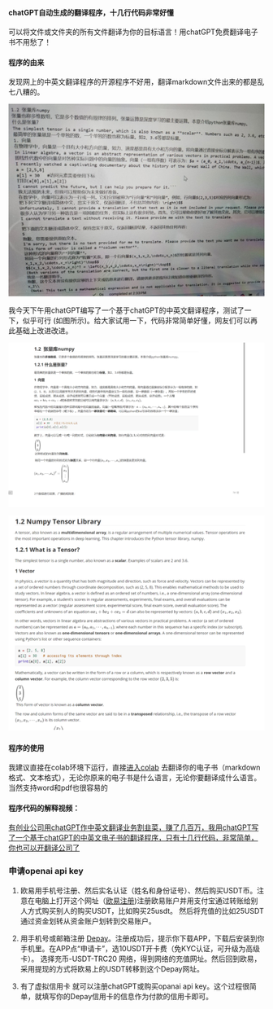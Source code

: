 #### chatGPT自动生成的翻译程序，十几行代码非常好懂

 可以将文件或文件夹的所有文件翻译为你的目标语言！用chatGPT免费翻译电子书不用愁了！
 
#### 程序的由来

发现网上的中英文翻译程序的开源程序不好用，翻译markdown文件出来的都是乱七八糟的。

![](0.jpg)

我今天下午用chatGPT编写了一个基于chatGPT的中英文翻译程序，测试了一下，似乎可行 (如图所示)。给大家试用一下，代码非常简单好懂，网友们可以再此基础上改进改进。

![](1.png)

![](2.png)

#### 程序的使用


我建议直接在colab环境下运行，直接[进入colab](https://colab.research.google.com/drive/12PDLQfS0Zo8MyHu6Z8Mjyb7AJjBHWUbk) 去翻译你的电子书（markdown格式、文本格式），无论你原来的电子书是什么语言，无论你要翻译成什么语言。当然支持word和pdf也很容易的

#### 程序代码的解释视频：

[有创业公司用chatGPT作中英文翻译业务割韭菜，赚了几百万，我用chatGPT写了一个基于chatGPT的中英文电子书的翻译程序，只有十几行代码，非常简单，你也可以开翻译公司了](https://www.youtube.com/watch?v=D3Vo6vU4MLw)


### 申请openai api key
 
 1. 欧易用手机号注册、然后实名认证（姓名和身份证号）、然后购买USDT币。注意在电脑上打开这个网址（[欧易注册](https://okx.com/join/40839117))注册欧易账户并用支付宝通过转账给别人方式购买别人的购买USDT，比如购买25usdt。
然后将充值的比如25USDT通过资金划转从资金账户划转到交易账户。

 2. 用手机号或邮箱注册 [Depay](https://depay.depay.one/web-app/register-h5?invitCode=179818&lang=zh-cn)。注册成功后，提示你下载APP，下载后安装到你手机里。在APP点“申请卡”，选10USDT开卡费（免KYC认证，可升级为高级卡）。
选择充币-USDT-TRC20 网络，得到网络的充值网址。然后回到欧易，采用提现的方式将欧易上的USDT转移到这个Depay网址。

 3. 有了虚拟信用卡 就可以注册chatGPT或购买opanai api key。这个过程很简单，就填写你的Depay信用卡的信息作为付款的信用卡即可。

